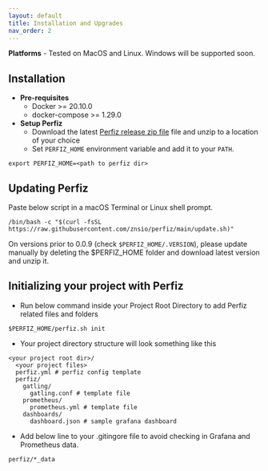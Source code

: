 ```yaml
---
layout: default
title: Installation and Upgrades
nav_order: 2
---
```


**Platforms** - Tested on MacOS and Linux. Windows will be supported soon.

## Installation

* **Pre-requisites**
  * Docker >= 20.10.0
  * docker-compose >= 1.29.0
* **Setup Perfiz**
  * Download the latest [Perfiz release zip file](https://github.com/znsio/perfiz/releases) file and unzip to a location of your choice
  * Set ```PERFIZ_HOME``` environment variable and add it to your ```PATH```.

```shell
export PERFIZ_HOME=<path to perfiz dir>
```
    
## Updating Perfiz

Paste below script in a macOS Terminal or Linux shell prompt. 

```shell
/bin/bash -c "$(curl -fsSL https://raw.githubusercontent.com/znsio/perfiz/main/update.sh)"
```

On versions prior to 0.0.9 (check ```$PERFIZ_HOME/.VERSION```), please update manually by deleting the $PERFIZ_HOME folder and download latest version and unzip it.

## Initializing your project with Perfiz

* Run below command inside your Project Root Directory to add Perfiz related files and folders

```shell
$PERFIZ_HOME/perfiz.sh init
```

* Your project directory structure will look something like this

```shell
<your project root dir>/
  <your project files>
  perfiz.yml # perfiz config template
  perfiz/
    gatling/
      gatling.conf # template file
    prometheus/
      prometheus.yml # template file
    dashboards/
      dashboard.json # sample grafana dashboard
```

* Add below line to your .gitingore file to avoid checking in Grafana and Prometheus data.

```shell
perfiz/*_data
```